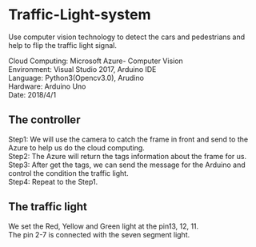 # Traffic-Light-system
Use computer vision technology to detect the cars and pedestrians and help to flip the traffic light signal.

Cloud Computing: Microsoft Azure- Computer Vision  
Environment: Visual Studio 2017, Arduino IDE  
Language: Python3(Opencv3.0), Arudino  
Hardware: Arduino Uno  
Date: 2018/4/1

## The controller
Step1: We will use the camera to catch the frame in front and send to the Azure to help us do the cloud computing.  
Step2: The Azure will return the tags information about the frame for us.  
Step3: After get the tags, we can send the message for the Arduino and control the condition the traffic light.  
Step4: Repeat to the Step1.  


## The traffic light
We set the Red, Yellow and Green light at the pin13, 12, 11.  
The pin 2-7 is connected with the seven segment light.
